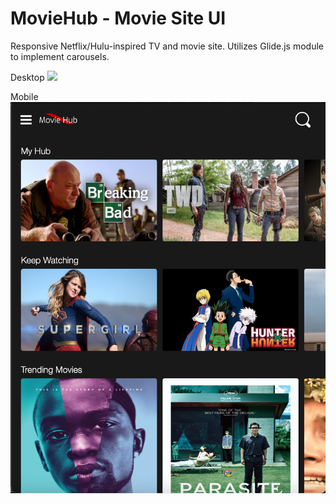 # MovieHub - Movie Site UI
Responsive Netflix/Hulu-inspired TV and movie site. Utilizes Glide.js module to implement carousels.


Desktop
![](images/ReadMeScreenShotDesktop1.png)



Mobile
![](images/ReadMeScreenShotMobile1.png)
